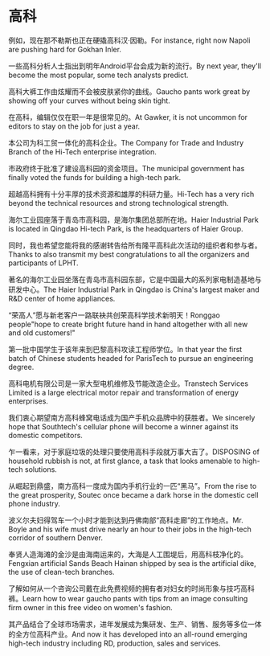 # 高科

<p><span class="chinese">例如，现在那不勒斯也正在硬撬高科汉·因勒。</span><span class="english">For instance, right now Napoli are pushing hard for Gokhan Inler.</span></p>

<p><span class="chinese">一些高科分析人士指出到明年Android平台会成为新的流行。</span><span class="english">By next year, they'll become the most popular, some tech analysts predict.</span></p>

<p><span class="chinese">高科大裤工作由炫耀而不会被皮肤紧你的曲线。</span><span class="english">Gaucho pants work great by showing off your curves without being skin tight.</span></p>

<p><span class="chinese">在高科，编辑仅仅在职一年是很常见的。</span><span class="english">At Gawker, it is not uncommon for editors to stay on the job for just a year.</span></p>

<p><span class="chinese">本公司为科工贸一体化的高科企业。</span><span class="english">The Company for Trade and Industry Branch of the Hi-Tech enterprise integration.</span></p>

<p><span class="chinese">市政府终于批准了建设高科园的资金项目。</span><span class="english">The municipal government has finally voted the funds for building a high-tech park.</span></p>

<p><span class="chinese">超越高科拥有十分丰厚的技术资源和雄厚的科研力量。</span><span class="english">Hi-Tech has a very rich beyond the technical resources and strong technological strength.</span></p>

<p><span class="chinese">海尔工业园座落于青岛市高科园，是海尔集团总部所在地。</span><span class="english">Haier Industrial Park is located in Qingdao Hi-tech Park, is the headquarters of Haier Group.</span></p>

<p><span class="chinese">同时，我也希望您能将我的感谢转告给所有隆平高科此次活动的组织者和参与者。</span><span class="english">Thanks to also transmit my best congratulations to all the organizers and participants of LPHT.</span></p>

<p><span class="chinese">著名的海尔工业园坐落在青岛市高科园东部，它是中国最大的系列家电制造基地与研发中心。</span><span class="english">The Haier Industrial Park in Qingdao is China's largest maker and R&D center of home appliances.</span></p>

<p><span class="chinese">“荣高人”愿与新老客户一路联袂共创荣高科学技术新明天！</span><span class="english">Ronggao people"hope to create bright future hand in hand altogether with all new and old customers!"</span></p>

<p><span class="chinese">第一批中国学生于该年来到巴黎高科攻读工程师学位。</span><span class="english">In that year the first batch of Chinese students headed for ParisTech to pursue an engineering degree.</span></p>

<p><span class="chinese">高科电机有限公司是一家大型电机维修及节能改造企业。</span><span class="english">Transtech Services Limited is a large electrical motor repair and transformation of energy enterprises.</span></p>

<p><span class="chinese">我们衷心期望南方高科蜂窝电话成为国产手机众品牌中的获胜者。</span><span class="english">We sincerely hope that Southtech's cellular phone will become a winner against its domestic competitors.</span></p>

<p><span class="chinese">乍一看来，对于家庭垃圾的处理只要使用高科手段就万事大吉了。</span><span class="english">DISPOSING of household rubbish is not, at first glance, a task that looks amenable to high-tech solutions.</span></p>

<p><span class="chinese">从崛起到鼎盛，南方高科一度成为国内手机行业的一匹“黑马”。</span><span class="english">From the rise to the great prosperity, Soutec once became a dark horse in the domestic cell phone industry.</span></p>

<p><span class="chinese">波义尔夫妇得驾车一个小时才能到达到丹佛南部“高科走廊”的工作地点。</span><span class="english">Mr. Boyle and his wife must drive nearly an hour to their jobs in the high-tech corridor of southern Denver.</span></p>

<p><span class="chinese">奉贤人造海滩的金沙是由海南运来的，大海是人工围堤后，用高科枝净化的。</span><span class="english">Fengxian artificial Sands Beach Hainan shipped by sea is the artificial dike, the use of clean-tech branches.</span></p>

<p><span class="chinese">了解如何从一个咨询公司戴在此免费视频的拥有者对妇女的时尚形象与技巧高科裤。</span><span class="english">Learn how to wear gaucho pants with tips from an image consulting firm owner in this free video on women's fashion.</span></p>

<p><span class="chinese">其产品结合了全球市场需求，进年发展成为集研发、生产、销售、服务等多位一体的全方位高科产业。</span><span class="english">And now it has developed into an all-round emerging high-tech industry including RD, production, sales and services.</span></p>

